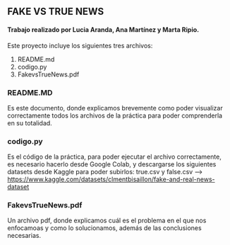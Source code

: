 ## FAKE VS TRUE NEWS
#### Trabajo realizado por Lucia Aranda, Ana Martínez y Marta Ripio.

Este proyecto incluye los siguientes tres archivos:
1. README.md
2. codigo.py
3. FakevsTrueNews.pdf

### README.MD
Es este documento, donde explicamos brevemente como poder visualizar correctamente todos los archivos de la práctica para poder comprenderla en su totalidad.

### codigo.py
Es el código de la práctica, para poder ejecutar el archivo correctamente, es necesario hacerlo desde Google Colab, y descargarse los siguientes datasets desde Kaggle para poder subirlos: true.csv y false.csv --> https://www.kaggle.com/datasets/clmentbisaillon/fake-and-real-news-dataset

### FakevsTrueNews.pdf
Un archivo pdf, donde explicamos cuál es el problema en el que nos enfocamoas y como lo solucionamos, además de las conclusiones necesarias.
